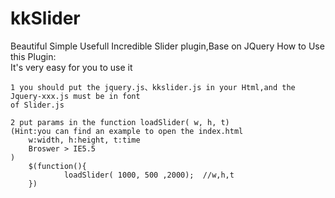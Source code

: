 kkSlider
========
Beautiful Simple Usefull Incredible Slider plugin,Base on JQuery
How to Use this Plugin:<br>
	It's very easy for you to use it

	1 you should put the jquery.js、kkslider.js in your Html,and the Jquery-xxx.js must be in font
	of Slider.js

	2 put params in the function loadSlider( w, h, t)
	(Hint:you can find an example to open the index.html
		w:width, h:height, t:time
		Broswer > IE5.5
	)
		$(function(){
                loadSlider( 1000, 500 ,2000);  //w,h,t
        })




